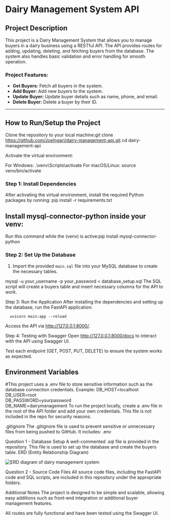 
# **Dairy Management System API**

## **Project Description**

This project is a Dairy Management System that allows you to manage buyers in a dairy business using a RESTful API. The API provides routes for adding, updating, deleting, and fetching buyers from the database. The system also handles basic validation and error handling for smooth operation.

### Project Features:

- **Get Buyers:** Fetch all buyers in the system.
- **Add Buyer:** Add new buyers to the system.
- **Update Buyer:** Update buyer details such as name, phone, and email.
- **Delete Buyer:** Delete a buyer by their ID.

---

## How to Run/Setup the Project
Clone the repository to your local machine:git clone https://github.com/Joelngari/dairy-management-api.git
cd dairy-management-api


Activate the virtual environment:

   For Windows:   .\venv\Scripts\activate
   For macOS/Linux:  source venv/bin/activate


### Step 1: Install Dependencies
After activating the virtual environment, install the required Python packages by running: pip install -r requirements.txt
## Install mysql-connector-python inside your venv:
Run this command while the (venv) is active:pip install mysql-connector-python


### Step 2: Set Up the Database

1. Import the provided `main.sql` file into your MySQL database to create the necessary tables.


mysql -u your_username -p your_password < database_setup.sql
The SQL script will create a buyers table and insert necessary columns for the API to work.

Step 3: Run the Application
After installing the dependencies and setting up the database, run the FastAPI application:

      uvicorn main:app --reload


Access the API via http://127.0.0.1:8000/.

Step 4: Testing with Swagger
Open http://127.0.0.1:8000/docs to interact with the API using Swagger UI.

Test each endpoint (GET, POST, PUT, DELETE) to ensure the system works as expected.
## Environment Variables
#This project uses a .env file to store sensitive information such as the database connection credentials. Example:
DB_HOST=localhost  
DB_USER=root  
DB_PASSWORD=yourpassword  
DB_NAME=dairymanagement
To run the project locally, create a .env file in the root of the API folder and add your own credentials. This file is not included in the repo for security reasons.

.gitignore
The .gitignore file is used to prevent sensitive or unnecessary files from being pushed to GitHub.
It includes:  .env

Question 1 - Database Setup
A well-commented .sql file is provided in the repository. This file is used to set up the database and create the buyers table.
ERD (Entity Relationship Diagram)

![ERD diagram  of dairy management system](https://github.com/user-attachments/assets/9de6dcaf-70a6-47dd-83fd-1426078dcbe1)

Question 2 - Source Code Files
All source code files, including the FastAPI code and SQL scripts, are included in this repository under the appropriate folders.

Additional Notes
The project is designed to be simple and scalable, allowing easy additions such as front-end integration or additional buyer management features.

All routes are fully functional and have been tested using the Swagger UI.






